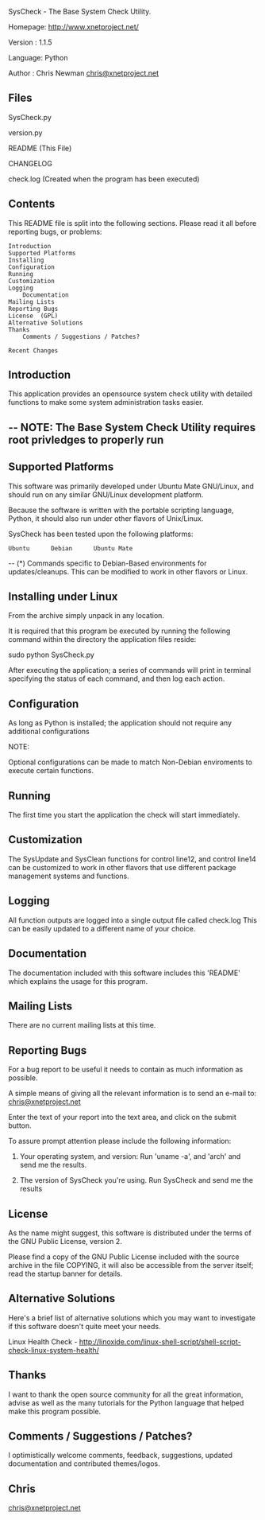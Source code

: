 
SysCheck - The Base System Check Utility.


Homepage: http://www.xnetproject.net/

Version : 1.1.5

Language: Python

Author  : Chris Newman <chris@xnetproject.net>

Files
-----

SysCheck.py

version.py

README (This File)

CHANGELOG

check.log (Created when the program has been executed)

Contents
--------

   This README file is split into the following sections.
 Please read it all before reporting bugs, or problems:

	Introduction
	Supported Platforms
	Installing
	Configuration
	Running
	Customization
	Logging
        Documentation   
	Mailing Lists
	Reporting Bugs
	License  (GPL)
	Alternative Solutions
	Thanks
        Comments / Suggestions / Patches?

	Recent Changes


Introduction
------------

  This application provides an opensource system check utility with detailed
functions to make some system administration tasks easier.


--
 NOTE: The Base System Check Utility requires root privledges to properly run
-


Supported Platforms
-------------------

  This software was primarily developed under Ubuntu Mate GNU/Linux, and 
 should run on any similar GNU/Linux development platform.

  Because the software is written with the portable scripting
 language, Python, it should also run under other flavors of Unix/Linux.

  SysCheck has been tested upon the following platforms:

	Ubuntu  	Debian		Ubuntu Mate		


 
   --
  (*) Commands specific to Debian-Based environments for updates/cleanups.
This can be modified to work in other flavors or Linux.



Installing under Linux
---------------------

  From the archive simply unpack in any location.

  It is required that this program be executed by running the following command within the
directory the application files reside:

sudo python SysCheck.py

  After executing the application; a series of commands will print in 
terminal specifying the status of each command, and then log each action.


Configuration
-------------

  As long as Python is installed; the application should not require any
additional configurations

NOTE:

  Optional configurations can be made to match Non-Debian enviroments to
execute certain functions.


Running
-------

  The first time you start the application the check will start 
immediately.


Customization
-------------

  The SysUpdate and SysClean functions for control line12, and control
line14 can be customized to work in other flavors that use different package
management systems and functions.

Logging
-------

  All function outputs are logged into a single output file called check.log
This can be easily updated to a different name of your choice.


Documentation
-------------

  The documentation included with this software includes this
 'README' which explains the usage for this program.


Mailing Lists
-------------

  There are no current mailing lists at this time.


Reporting Bugs
--------------

  For a bug report to be useful it needs to contain as
 much information as possible.

  A simple means of giving all the relevant information is
 to send an e-mail to: chris@xnetproject.net
 
	
  Enter the text of your report into the text area, and click
 on the submit button.
  
  To assure prompt attention please include the
 following information:

   1. Your operating system, and version:
	Run 'uname -a', and 'arch' and send me the results.

   2. The version of SysCheck you're using.
	Run SysCheck and send me the results


License
-------

  As the name might suggest, this software is distributed under 
 the terms of the GNU Public License, version 2.

  Please find a copy of the GNU Public License included with the
 source archive in the file COPYING, it will also be accessible
 from the server itself; read the startup banner for details.


Alternative Solutions
---------------------

  Here's a brief list of alternative solutions which
 you may want to investigate if this software doesn't
 quite meet your needs.


   Linux Health Check - http://linoxide.com/linux-shell-script/shell-script-check-linux-system-health/



Thanks
------

  I want to thank the open source community for all the great information,
advise as well as the many tutorials for the Python language that helped 
make this program possible.


Comments / Suggestions / Patches?
---------------------------------

  I optimistically welcome comments, feedback, suggestions, updated
 documentation and contributed themes/logos.



Chris
---
<chris@xnetproject.net>
